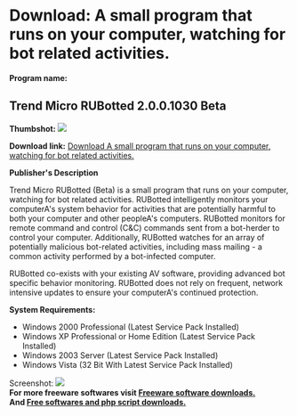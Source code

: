 # Download: A small program that runs on your computer, watching for bot related activities.

**Program name:**

## Trend Micro RUBotted 2.0.0.1030 Beta

  
**Thumbshot:** ![](http://www.freewarefiles.com/screenshot/trendrubotted_md.jpg)   
  
**Download link:** [Download A small program that runs on your computer, watching for bot related activities.](http://freesoftwares.boysofts.com/Trend-Micro-RUBotted_program_39397.html)  
  


**Publisher's Description**  
  


Trend Micro RUBotted (Beta) is a small program that runs on your computer, watching for bot related activities. RUBotted intelligently monitors your computerA's system behavior for activities that are potentially harmful to both your computer and other peopleA's computers. RUBotted monitors for remote command and control (C&C) commands sent from a bot-herder to control your computer. Additionally, RUBotted watches for an array of potentially malicious bot-related activities, including mass mailing - a common activity performed by a bot-infected computer. 

RUBotted co-exists with your existing AV software, providing advanced bot specific behavior monitoring. RUBotted does not rely on frequent, network intensive updates to ensure your computerA's continued protection.

**System Requirements:**

  * Windows 2000 Professional (Latest Service Pack Installed) 
  * Windows XP Professional or Home Edition (Latest Service Pack Installed) 
  * Windows 2003 Server (Latest Service Pack Installed) 
  * Windows Vista (32 Bit With Latest Service Pack Installed) 

  
  
Screenshot: ![](http://www.freewarefiles.com/screenshot/trendrubotted.jpg)   
**For more freeware softwares visit [Freeware software downloads.](http://freesoftwares.boysofts.com/)**   
**And [Free softwares and php script downloads.](http://www.boysofts.com/)**
